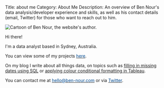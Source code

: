 Title: about me
Category: About Me
Description: An overview of Ben Nour's data analysis/developer experience and skills, as well as his contact details (email, Twitter) for those who want to reach out to him.

<!-- Google tag (gtag.js) -->
<script async src="https://www.googletagmanager.com/gtag/js?id=G-TFP90633KX"></script>
<script>
  window.dataLayer = window.dataLayer || [];
  function gtag(){dataLayer.push(arguments);}
  gtag('js', new Date());

  gtag('config', 'G-TFP90633KX');
</script>

![Cartoon of Ben Nour, the website's author.]({static}/images/BEN.jpg#float-left)

Hi there!

I'm a data analyst based in Sydney, Australia.

You can view some of my projects [<span style="color:#00498F;">here</span>](https://ben-nour.com/pages/projects.html).

On my blog I write about all things data, on topics such as [filling in missing dates using SQL](https://ben-nour.com/blog/filling-in-missing-dates-using-sql.html) or
[applying colour conditional formatting in Tableau](https://ben-nour.com/blog/applying-colour-conditional-formatting-to-individual-table-columns-in-tableau.html).

You can contact me at [<span style="color:#00498F;">hello@ben-nour.com</span>](mailto:hello@ben-nour.com) or via [<span style="color:#00498F;">Twitter</span>](https://twitter.com/benjamin_nour).

